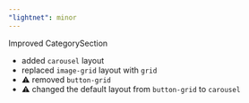 ```yaml
---
"lightnet": minor
---
```


Improved CategorySection

- added `carousel` layout
- replaced `image-grid` layout with `grid`
- ⚠️ removed `button-grid`
- ⚠️ changed the default layout from `button-grid` to `carousel`
